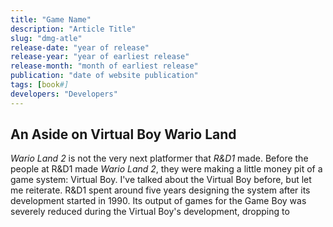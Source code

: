 ```yaml
---
title: "Game Name"
description: "Article Title"
slug: "dmg-atle"
release-date: "year of release"
release-year: "year of earliest release"
release-month: "month of earliest release"
publication: "date of website publication"
tags: [book#]
developers: "Developers"
---
```

## An Aside on Virtual Boy Wario Land
*Wario Land 2* is not the very next platformer that *R&D1* made. Before the people at R&D1 made *Wario Land 2*, they were making a little money pit of a game system: Virtual Boy. I've talked about the Virtual Boy before, but let me reiterate. R&D1 spent around five years designing the system after its development started in 1990. Its output of games for the Game Boy was severely reduced during the Virtual Boy's development, dropping to